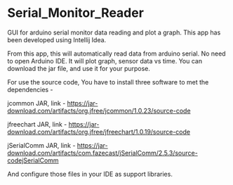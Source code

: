 # Serial_Monitor_Reader
GUI for arduino serial monitor data reading and plot a graph. 
This app has been developed using Intellij Idea.


From this app, this will automatically read data from arduino serial. No need to open Arduino IDE. It will plot graph, sensor data vs time. 
You can download the jar file, and use it for your purpose. 

For use the source code, You have to install three software to met the dependencies - 

jcommon JAR, link - https://jar-download.com/artifacts/org.jfree/jcommon/1.0.23/source-code

jfreechart JAR, link - https://jar-download.com/artifacts/org.jfree/jfreechart/1.0.19/source-code

jSerialComm JAR, link - https://jar-download.com/artifacts/com.fazecast/jSerialComm/2.5.3/source-codejSerialComm

And configure those files in your IDE as support libraries. 
